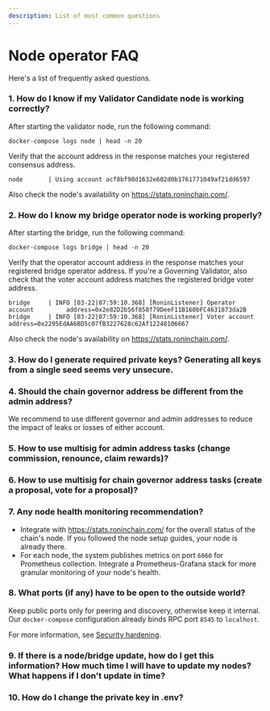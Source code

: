 ```yaml
---
description: List of most common questions
---
```


# Node operator FAQ
Here's a list of frequently asked questions.

### 1. How do I know if my Validator Candidate node is working correctly?
After starting the validator node, run the following command:

```
docker-compose logs node | head -n 20
```

Verify that the account address in the response matches your registered consensus address.

```
node       | Using account acf8bf98d1632e602d0b1761771049af21dd6597
```

Also check the node's availability on https://stats.roninchain.com/.

### 2. How do I know my bridge operator node is working properly?
After starting the bridge, run the following command:

```
docker-compose logs bridge | head -n 20
```

Verify that the operator account address in the response matches your registered bridge operator address. If you're a Governing Validator, also check that the voter account address matches the registered bridge voter address.

```
bridge     | INFO [03-22|07:59:10.368] [RoninListener] Operator account         address=0x2e82D2b56f858f79DeeF11B160bFC4631873da2B
bridge     | INFO [03-22|07:59:10.368] [RoninListener] Voter account            address=0x2295EdAA6BD5c07fB3227628c62Af12248106667
```

Also check the node's availability on https://stats.roninchain.com/.

### 3. How do I generate required private keys? Generating all keys from a single seed seems very unsecure.

### 4. Should the chain governor address be different from the admin address?
We recommend to use different governor and admin addresses to reduce the impact of leaks or losses of either account.

### 5. How to use multisig for admin address tasks (change commission, renounce, claim rewards)?

### 6. How to use multisig for chain governor address tasks (create a proposal, vote for a proposal)?

### 7. Any node health monitoring recommendation?
* Integrate with https://stats.roninchain.com/ for the overall status of the chain's node. If you followed the node setup guides, your node is already there. 
* For each node, the system publishes metrics on port `6060` for Prometheus collection. Integrate a Prometheus-Grafana stack for more granular monitoring of your node's health.

### 8. What ports (if any) have to be open to the outside world?
Keep public ports only for peering and discovery, otherwise keep it internal. Our `docker-compose` configuration already binds RPC port `8545` to `localhost`.

For more information, see [Security hardening](security.md).

### 9. If there is a node/bridge update, how do I get this information? How much time I will have to update my nodes? What happens if I don't update in time?

### 10. How do I change the private key in .env?
